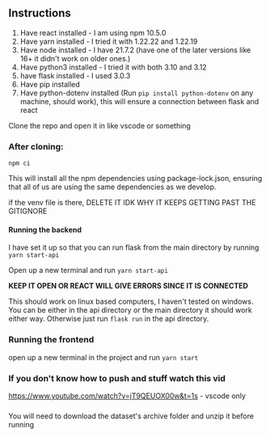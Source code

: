 ## Instructions

1. Have react installed - I am using npm 10.5.0
2. Have yarn installed - I tried it with 1.22.22 and 1.22.19
3. Have node installed - I have 21.7.2 (have one of the later versions like 16+ it didn't work on older ones.)
4. Have python3 installed - I tried it with both 3.10 and 3.12
5. have flask installed - I used 3.0.3
6. Have pip installed
7. Have python-dotenv installed (Run `pip install python-dotenv` on any machine, should work), this will ensure a connection between flask and react

Clone the repo and open it in like vscode or something

### After cloning:

`npm ci`

This will install all the npm dependencies using package-lock.json, ensuring that all of us are using the same dependencies as we develop.

if the venv file is there, DELETE IT IDK WHY IT KEEPS GETTING PAST THE GITIGNORE

#### Running the backend
I have set it up so that you can run flask from the main directory by running `yarn start-api`

Open up a new terminal and run `yarn start-api`

**KEEP IT OPEN OR REACT WILL GIVE ERRORS SINCE IT IS CONNECTED**

This should work on linux based computers, I haven't tested on windows. You can be either in the api directory or the main directory it should work either way. Otherwise just run `flask run` in the api directory.

### Running the frontend
open up a new terminal in the project and run 
`yarn start`

### If you don't know how to push and stuff watch this vid
https://www.youtube.com/watch?v=jT9QEUOX00w&t=1s - vscode only

###
You will need to download the dataset's archive folder and unzip it before running
